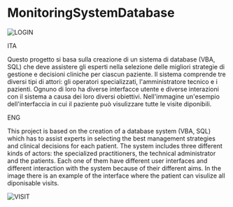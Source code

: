 # MonitoringSystemDatabase

![LOGIN](LogIne.jpg)

ITA

Questo progetto si basa sulla creazione di un sistema di database (VBA, SQL) che deve assistere gli esperti nella selezione delle migliori strategie di gestione e decisioni cliniche per ciascun paziente. 
Il sistema comprende tre diversi tipi di attori: gli operatori specializzati, l'amministratore tecnico e i pazienti. Ognuno di loro ha diverse interfacce utente e diverse interazioni con il sistema a causa dei loro diversi obiettivi. Nell'immagine un'esempio dell'interfaccia in cui il paziente può visulizzare tutte le visite diponibili.

ENG

This project is based on the creation of a database system (VBA, SQL) which has to assist experts in selecting the best management strategies and clinical decisions for each patient. 
The system includes three different kinds of actors: the specialized practitioners, the technical administrator and the patients. Each one of them have different user interfaces and different interaction with the system because of their different aims. In the image there is an example of the interface where the patient can visulize all diponisable visits.

![VISIT](Visit.jpg)

